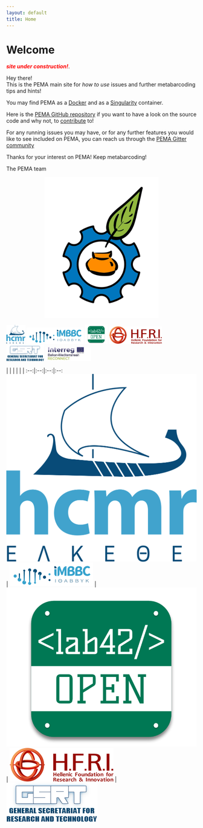 ```yaml
---
layout: default
title: Home
---
```


# Welcome



<span style="color:red">***site under construction!***</span>.



<p class="message">
  Hey there! <br>
  This is the PEMA main site for <i>how to use</i> issues and further metabarcoding tips and hints!
</p>


You may find PEMA as a [Docker](https://hub.docker.com/r/hariszaf/pema) and as a [Singularity](https://singularity-hub.org/collections/2295) container.

Here is the [PEMA GitHub repository](https://github.com/hariszaf/pema) if you want to have a look on the source code and why not, to [contribute](https://github.com/hariszaf/pema/blob/master/CONTRIBUTING.md) to!

For any running issues you may have, or for any further features you would like to see included on PEMA, you can reach us through the [PEMA Gitter community](https://gitter.im/pema-helpdesk/community#)

Thanks for your interest on PEMA!
Keep metabarcoding!

The PEMA team

<p align="center">
<img src="public/pema_logo.png" alt="drawing" style="width:300px;"/>
</p>

<p float="left">
  <img src="public/hcmr.png" width="50" />
  <img src="public/imbbc_logo.png" width="150" /> 
  <img src="public/lab42open.png" width="60" />
  <img src="public/hfri.png" width="140" />
  <img src="public/gsrt.png" width="100" />
  <img src="public/Acronym_Environment_RECONNECT-4_1.jpg" width="120" />
</p>




| | | | | |
:--:|:--:|:--:|:--:
![](public/hcmr.png) |  ![](public/imbbc_logo.png)  | ![](public/lab42open.png)  |  ![](public/hfri.png) | ![](public/gsrt.png)


